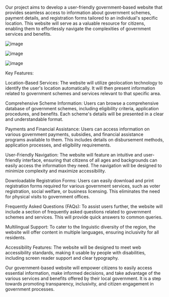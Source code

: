 Our project aims to develop a user-friendly government-based website that provides seamless access to information about government schemes, payment details, and registration forms tailored to an individual's specific location. This website will serve as a valuable resource for citizens, enabling them to effortlessly navigate the complexities of government services and benefits.

![image](https://github.com/spurtik0708/egov/assets/118597103/7f3cf28d-b037-4e58-8d75-bf9ffb957c29)

![image](https://github.com/spurtik0708/egov/assets/118597103/85bef3a7-0bbd-4e20-be5d-d15df991e2b4)

![image](https://github.com/spurtik0708/egov/assets/118597103/c5bb27a8-bc3c-4d8a-ae4d-f3e048674b38)


Key Features:

Location-Based Services: The website will utilize geolocation technology to identify the user's location automatically. It will then present information related to government schemes and services relevant to that specific area.

Comprehensive Scheme Information: Users can browse a comprehensive database of government schemes, including eligibility criteria, application procedures, and benefits. Each scheme's details will be presented in a clear and understandable format.

Payments and Financial Assistance: Users can access information on various government payments, subsidies, and financial assistance programs available to them. This includes details on disbursement methods, application processes, and eligibility requirements.

User-Friendly Navigation: The website will feature an intuitive and user-friendly interface, ensuring that citizens of all ages and backgrounds can easily access the information they need. The navigation will be designed to minimize complexity and maximize accessibility.

Downloadable Registration Forms: Users can easily download and print registration forms required for various government services, such as voter registration, social welfare, or business licensing. This eliminates the need for physical visits to government offices.

Frequently Asked Questions (FAQs): To assist users further, the website will include a section of frequently asked questions related to government schemes and services. This will provide quick answers to common queries.

Multilingual Support: To cater to the linguistic diversity of the region, the website will offer content in multiple languages, ensuring inclusivity for all residents.

Accessibility Features: The website will be designed to meet web accessibility standards, making it usable by people with disabilities, including screen reader support and clear typography.

Our government-based website will empower citizens to easily access essential information, make informed decisions, and take advantage of the various services and benefits offered by their local government. It is a step towards promoting transparency, inclusivity, and citizen engagement in government processes.
